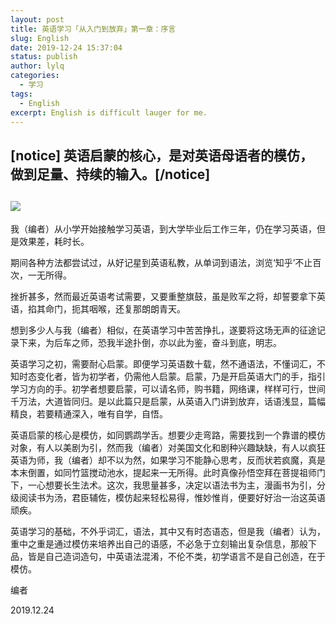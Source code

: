 ```yaml
---
layout: post
title: 英语学习「从入门到放弃」第一章：序言
slug: English
date: 2019-12-24 15:37:04
status: publish
author: lylq
categories: 
  - 学习
tags:
  - English
excerpt: English is difficult lauger for me.
---
```


[notice] 英语启蒙的核心，是对英语母语者的模仿，做到足量、持续的输入。[/notice]
---

![](https://p.qlogo.cn/qqmail_head/PiajxSqBRaELR8sgyjGXfkcsX9mSicW5Hiaxc0jnbvaDYD3jibX5iaMwkclq2icmVbSiabsdoKfN325dqg/0)
---


 我（编者）从小学开始接触学习英语，到大学毕业后工作三年，仍在学习英语，但是效果差，耗时长。
   
期间各种方法都尝试过，从好记星到英语私教，从单词到语法，浏览‘知乎’不止百次，一无所得。

挫折甚多，然而最近英语考试需要，又要重整旗鼓，虽是败军之将，却誓要拿下英语，掐其命门，扼其咽喉，还复那朗朗青天。
   
想到多少人与我（编者）相似，在英语学习中苦苦挣扎，遂要将这场无声的征途记录下来，为后车之师，恐我半途扑倒，亦以此为鉴，奋斗到底，明志。
   
英语学习之初，需要耐心启蒙。即便学习英语数十载，然不通语法，不懂词汇，不知时态变化者，皆为初学者，仍需他人启蒙。启蒙，乃是开启英语大门的手，指引学习方向的手。初学者想要启蒙，可以请名师，购书籍，网络课，样样可行，世间千万法，大道皆同归。是以此篇只是启蒙，从英语入门讲到放弃，话语浅显，篇幅精良，若要精通深入，唯有自学，自悟。
   
英语启蒙的核心是模仿，如同鹦鹉学舌。想要少走弯路，需要找到一个靠谱的模仿对象，有人以美剧为引，然而我（编者）对美国文化和剧种兴趣缺缺，有人以疯狂英语为师，我（编者）却不以为然，如果学习不能静心思考，反而状若疯魔，真是本末倒置，如同竹篮搅动池水，提起来一无所得。此时真像孙悟空拜在菩提祖师门下，一心想要长生法术。这次，我思量甚多，决定以语法书为主，漫画书为引，分级阅读书为汤，君臣辅佐，模仿起来轻松易得，惟妙惟肖，便要好好治一治这英语顽疾。
   
英语学习的基础，不外乎词汇，语法，其中又有时态语态，但是我（编者）认为，重中之重是通过模仿来培养出自己的语感，不必急于立刻输出复杂信息，那般下品，皆是自己造词造句，中英语法混淆，不伦不类，初学语言不是自己创造，在于模仿。
   
编者
   
2019.12.24
